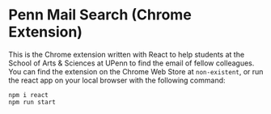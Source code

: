 # Penn Mail Search (Chrome Extension)

This is the Chrome extension written with React to help students at the School of Arts & Sciences at UPenn to find the email of fellow colleagues. 
You can find the extension on the Chrome Web Store at ```non-existent```, or run the react app on your local browser with the following command:

```
npm i react
npm run start
```